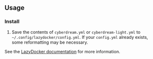 ## Usage

### Install

1. Save the contents of `cyberdream.yml` or `cyberdream-light.yml` to `~/.config/lazydocker/config.yml`. If your `config.yml` already exists, some reformatting may be necessary.

See the [LazyDocker documentation](https://github.com/jesseduffield/lazydocker/blob/master/docs/Config.md) for more information.
